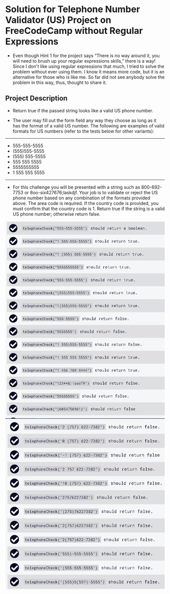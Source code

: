 # Solution for Telephone Number Validator (US) Project on FreeCodeCamp without Regular Expressions

- Even though Hint 1 for the project says “There is no way around it, you will need to brush up your regular expressions skills,” there is a way! Since I don't like using regular expressions that much, I tried to solve the problem without ever using them. I know it means more code, but it is an alternative for those who is like me. So far did not see anybody solve the problem in this way, thus, thought to share it. 

## Project Description

- Return true if the passed string looks like a valid US phone number.

- The user may fill out the form field any way they choose as long as it has the format of a valid US number. The following are examples of valid formats for US numbers (refer to the tests below for other variants):

---

- 555-555-5555
- (555)555-5555
- (555) 555-5555
- 555 555 5555
- 5555555555
- 1 555 555 5555

---

- For this challenge you will be presented with a string such as 800-692-7753 or 8oo-six427676;laskdjf. Your job is to validate or reject the US phone number based on any combination of the formats provided above. The area code is required. If the country code is provided, you must confirm that the country code is 1. Return true if the string is a valid US phone number; otherwise return false.

![Possible Inputs 1](https://github.com/Maxlous/telValidator_US/blob/main/ss1.PNG)
![Possible Inputs 2](https://github.com/Maxlous/telValidator_US/blob/main/ss2.PNG)
